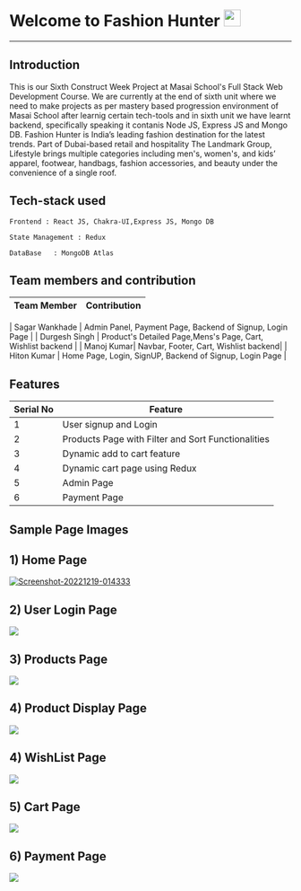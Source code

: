 # Welcome to Fashion Hunter <img src="https://raw.githubusercontent.com/MartinHeinz/MartinHeinz/master/wave.gif" width="30px">
---

**Introduction**
---
This is our Sixth Construct Week Project at Masai School's Full Stack Web Development Course. We are currently at the end of sixth unit where we need to make projects as per mastery based progression environment of Masai School after learnig certain tech-tools and in sixth unit we have learnt backend, specifically speaking it contanis Node JS, Express JS and Mongo DB.
Fashion Hunter is India’s leading fashion destination for the latest trends. Part of Dubai-based retail and hospitality The Landmark Group, Lifestyle brings multiple categories including men's, women's, and kids’ apparel, footwear, handbags, fashion accessories, and beauty under the convenience of a single roof. 
##  Tech-stack used
  
   ```
   Frontend : React JS, Chakra-UI,Express JS, Mongo DB
   
   State Management : Redux
   
   DataBase   : MongoDB Atlas
   ```
 ## Team members and contribution

 | Team Member            | Contribution                                                              |
| ----------------- | ------------------------------------------------------------------ |

| Sagar Wankhade | Admin Panel, Payment Page, Backend of Signup, Login Page |
| Durgesh Singh | Product's Detailed Page,Mens's Page, Cart, Wishlist backend |
| Manoj Kumar| Navbar, Footer, Cart, Wishlist backend|
| Hiton Kumar | Home Page, Login, SignUP, Backend of Signup, Login Page |

## Features

 | Serial No            | Feature                                                              |
| ----------------- | ------------------------------------------------------------------ |
| 1 | User signup and Login |
| 2 | Products Page with Filter and Sort Functionalities |
| 3 | Dynamic add to cart feature |
| 4 | Dynamic cart page using Redux |
| 5 | Admin Page |
| 6 | Payment Page |

  **Sample Page Images**
  ---
  
  **1) Home Page**
  ---
  <a href="https://ibb.co/pXrvSWs"><img src="https://i.ibb.co/bPPR2DB/Home.png" alt="Screenshot-20221219-014333" border="0"></a>
  
  
  **2) User Login Page**
   ---
<img src="https://i.ibb.co/c28S3k4/Home.png"></img>

  **3) Products Page**
  ---
<img src="https://i.ibb.co/5FVBBGN/Home.png"></img>

  **4) Product Display Page**
  ---
<img src="https://i.ibb.co/VSQLZXk/Home.png"></img>

 **4) WishList Page**
  ---
<img src="https://i.ibb.co/k3n71WX/Home.png"></img>

  **5) Cart Page**
  ---
<img src="https://i.ibb.co/JnYQbv5/Home.png"></img>

  **6) Payment Page**
  ---
<img src="https://i.ibb.co/8sWSKBL/Home.png"></img>
